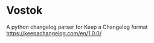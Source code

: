 # Vostok

A python changelog parser for Keep a Changelog format https://keepachangelog.com/en/1.0.0/
